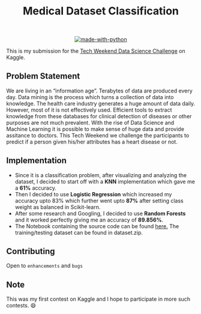 <div align="center">

# Medical Dataset Classification

<br>

[![made-with-python](https://forthebadge.com/images/badges/made-with-python.svg)](https://www.python.org/)

</div>

This is my submission for the [Tech Weekend Data Science Challenge](https://www.kaggle.com/c/tech-weekend-data-science-hackathon) on Kaggle.

## Problem Statement

We are living in an “information age”. Terabytes of data are produced every day. Data mining is the process which turns a collection of data into knowledge. The health care industry generates a huge amount of data daily. However, most of it is not effectively used. Efficient tools to extract knowledge from these databases for clinical detection of diseases or other purposes are not much prevalent. With the rise of Data Science and Machine Learning it is possible to make sense of huge data and provide assitance to doctors. This Tech Weekend we challenge the participants to predict if a person given his/her attributes has a heart disease or not.

## Implementation

- Since it is a classification problem, after visualizing and analyzing the dataset, I decided to start off with a **KNN** implementation which gave me a **61%** accuracy.
- Then I decided to use **Logistic Regression** which increased my accuracy upto 83% which further went upto **87%** after setting class weight as balanced in Scikit-learn.
- After some research and Googling, I decided to use **Random Forests** and it worked perfectly giving me an accuracy of **89.856%**.
- The Notebook containing the source code can be found [here.](https://github.com/KaustubhDamania/Medical-Dataset-Classification-Kaggle/blob/master/Untitled.ipynb) The training/testing dataset can be found in dataset.zip.



## Contributing

Open to `enhancements` and `bugs`

## Note

This was my first contest on Kaggle and I hope to participate in more such contests. :smile:
